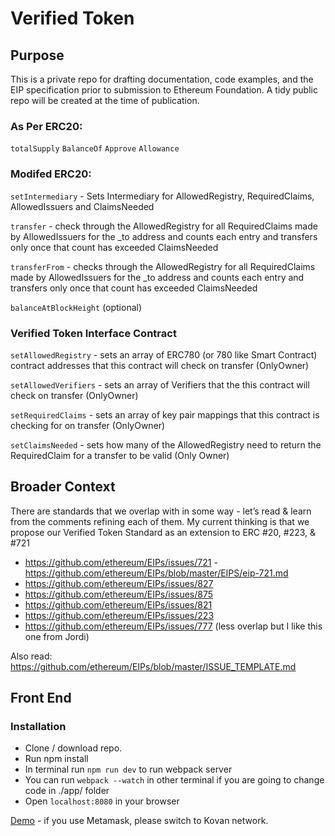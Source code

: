 # Verified Token

## Purpose
This is a private repo for drafting documentation, code examples, and the EIP specification prior to submission to Ethereum Foundation. A tidy public repo will be created at the time of publication.

### As Per ERC20:
`totalSupply`
`BalanceOf`
`Approve`
`Allowance`

### Modifed ERC20:
`setIntermediary` - Sets Intermediary for AllowedRegistry, RequiredClaims, AllowedIssuers and ClaimsNeeded

`transfer` - check through the AllowedRegistry for all RequiredClaims made by AllowedIssuers for the _to address and counts each entry and transfers only once that count has exceeded ClaimsNeeded

`transferFrom` - checks through the AllowedRegistry for all RequiredClaims made by AllowedIssuers for the _to address and counts each entry and transfers only once that count has exceeded ClaimsNeeded

`balanceAtBlockHeight` (optional)

### Verified Token Interface Contract

`setAllowedRegistry` - sets an array of ERC780 (or 780 like Smart Contract) contract addresses that this contract will check on transfer
(OnlyOwner)

`setAllowedVerifiers` - sets an array of Verifiers that the this contract will check on transfer 
(OnlyOwner)

`setRequiredClaims` - sets an array of key pair mappings that this contract is checking for on transfer
(OnlyOwner)

`setClaimsNeeded` - sets how many of the AllowedRegistry need to return the RequiredClaim for a transfer to be valid
(Only Owner)

## Broader Context

There are standards that we overlap with in some way - let’s read & learn from the comments refining each of them. My current thinking is that we propose our Verified Token Standard as an extension to ERC #20, #223, & #721

- https://github.com/ethereum/EIPs/issues/721 - https://github.com/ethereum/EIPs/blob/master/EIPS/eip-721.md 
- https://github.com/ethereum/EIPs/issues/827
- https://github.com/ethereum/EIPs/issues/875
- https://github.com/ethereum/EIPs/issues/821
- https://github.com/ethereum/EIPs/issues/223 
- https://github.com/ethereum/EIPs/issues/777 (less overlap but I like this one from Jordi)

Also read:
https://github.com/ethereum/EIPs/blob/master/ISSUE_TEMPLATE.md


## Front End


### Installation

* Clone / download repo.
* Run npm install
* In terminal run `npm run dev` to run webpack server
* You can run `webpack --watch` in other terminal if you are going to change code in ./app/ folder 
* Open `localhost:8080` in your browser

[Demo](https://blockchainlabsnz.github.io/VerifiedToken/) - if you use Metamask, please switch to Kovan network.

<br>

